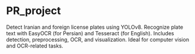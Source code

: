 # PR_project
Detect Iranian and foreign license plates using YOLOv8. Recognize plate text with EasyOCR (for Persian) and Tesseract (for English). Includes detection, preprocessing, OCR, and visualization. Ideal for computer vision and OCR-related tasks.
